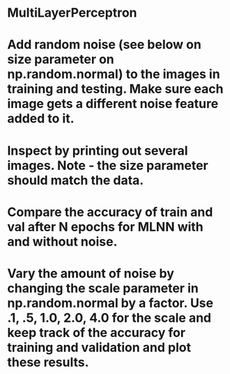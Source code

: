 # MultiLayerPerceptron
# Add random noise (see below on size parameter on np.random.normal) to the images in training and testing. Make sure each image gets a different noise feature added to it. 
# Inspect by printing out several images. Note - the size parameter should match the data.
# Compare the accuracy of train and val after N epochs for MLNN with and without noise.
# Vary the amount of noise by changing the scale parameter in np.random.normal by a factor. Use .1, .5, 1.0, 2.0, 4.0 for the scale and keep track of the accuracy for training and validation and plot these results.
